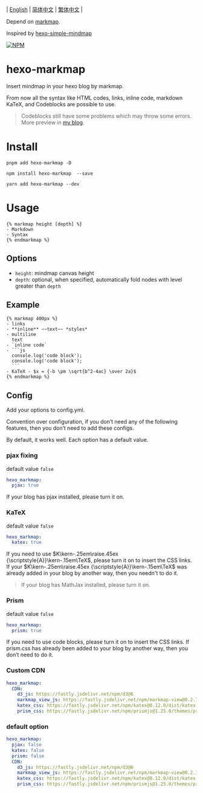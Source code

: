 | [English](https://github.com/MaxChang3/hexo-markmap/blob/main/README.md)
| [简体中文](https://github.com/MaxChang3/hexo-markmap/blob/main/README_HANS.md)
| [繁体中文](https://github.com/MaxChang3/hexo-markmap/blob/main/README_HANT.md)
|

Depend on [markmap](https://github.com/gera2ld/markmap).

Inspired by [hexo-simple-mindmap](https://github.com/HunterXuan/hexo-simple-mindmap)

[![NPM](https://nodei.co/npm/hexo-markmap.png)](https://nodei.co/npm/hexo-markmap/)

# hexo-markmap

Insert mindmap in your hexo blog by markmap.

From now all the syntax like HTML codes, links, inline code, markdown KaTeX, and Codeblocks are possible to use.

> Codeblocks still have some problems which may throw some errors.
More preview in [my blog](https://zhangmaimai.com/2021/02/23/hexo-mindmap-plugin/).

# Install

```
pnpm add hexo-markmap -D
```

```
npm install hexo-markmap  --save
```


```
yarn add hexo-markmap --dev
```

# Usage

```
{% markmap height [depth] %}
- Markdown
- Syntax
{% endmarkmap %}
```

## Options

- `height`: mindmap canvas height
- `depth`: optional, when specified, automatically fold nodes with level greater than `depth`

## Example 

````
{% markmap 400px %}
- links
- **inline** ~~text~~ *styles*
- multiline
  text
- `inline code`
- ```js
  console.log('code block');
  console.log('code block');
  ```
- KaTeX - $x = {-b \pm \sqrt{b^2-4ac} \over 2a}$
{% endmarkmap %}
````

## Config

Add your options to config.yml.

Convention over configuration, if you don’t need any of the following features, then you don’t need to add these configs.

By default, it works well. Each option has a default value.


### pjax fixing

default value `false`

```yaml
hexo_markmap:
  pjax: true
```

If your blog has pjax installed, please turn it on.

### KaTeX
default value `false`
```yaml
hexo_markmap:
  katex: true
```

If you need to use $K\kern-.25em\raise.45ex {\scriptstyle{A}}\kern-.15em\TeX$, please turn it on to insert the CSS links. If your $K\kern-.25em\raise.45ex {\scriptstyle{A}}\kern-.15em\TeX$ was already added in your blog by another way, then you needn't to do it.

> If your blog has MathJax installed, please turn it on.


### Prism
default value `false`
```yaml
hexo_markmap:
  prism: true
```

If you need to use code blocks, please turn it on to insert the CSS links. If prism.css has already been added to your blog by another way, then you don’t need to do it.

### Custom CDN
```yaml
hexo_markmap:
  CDN:
    d3_js: https://fastly.jsdelivr.net/npm/d3@6
    markmap_view_js: https://fastly.jsdelivr.net/npm/markmap-view@0.2.7
    katex_css: https://fastly.jsdelivr.net/npm/katex@0.12.0/dist/katex.min.css
    prism_css: https://fastly.jsdelivr.net/npm/prismjs@1.25.0/themes/prism.css
```

### default option
```yaml
hexo_markmap:
  pjax: false
  katex: false
  prism: false
  CDN:
    d3_js: https://fastly.jsdelivr.net/npm/d3@6
    markmap_view_js: https://fastly.jsdelivr.net/npm/markmap-view@0.2.7
    katex_css: https://fastly.jsdelivr.net/npm/katex@0.12.0/dist/katex.min.css
    prism_css: https://fastly.jsdelivr.net/npm/prismjs@1.25.0/themes/prism.css
```
